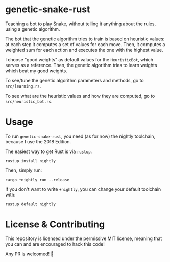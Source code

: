 # genetic-snake-rust

Teaching a bot to play Snake, without telling it anything
about the rules, using a genetic algorithm.

The bot that the genetic algorithm tries to train is based
on heuristic values: at each step it computes a set of
values for each move. Then, it computes a weighted sum for
each action and executes the one with the highest value.

I choose "good weights" as default values for the
`HeuristicBot`, which serves as a reference. Then, the
genetic algorithm tries to learn weights which beat my
good weights.

To see/tune the genetic algorithm parameters and methods,
go to `src/learning.rs`.

To see what are the heuristic values and how they are
computed, go to `src/heuristic_bot.rs`.


# Usage

To run `genetic-snake-rust`, you need (as for now) the
nightly toolchain, because I use the 2018 Edition.

The easiest way to get Rust is via
[`rustup`](https://www.rust-lang.org/en-US/install.html).

```
rustup install nightly
```

Then, simply run:

```
cargo +nightly run --release
```

If you don't want to write `+nightly`, you can change
your default toolchain with:

```
rustup default nightly
```

# License & Contributing

This repository is licensed under the permissive MIT
license, meaning that you can and are encouraged to hack
this code!

Any PR is welcomed! :snake:
